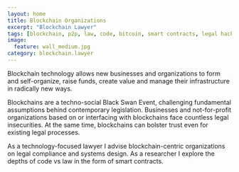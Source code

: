 ```yaml
---
layout: home
title: Blockchain Organizations
excerpt: "Blockchain Lawyer"
tags: [blockchain, p2p, law, code, bitcoin, smart contracts, legal hacking, legal automation]
image:
  feature: wall_medium.jpg
category: blockchain.lawyer
---
```


Blockchain technology allows new businesses and organizations to form and self-organize, raise funds, create value and manage their infrastructure in radically new ways. 

Blockchains are a techno-social Black Swan Event, challenging fundamental assumptions behind contemporary legislation. Businesses and not-for-profit organizations based on or interfacing with blockchains face countless legal insecurities. At the same time, blockchains can bolster trust even for existing legal processes.

As a technology-focused lawyer I advise blockchain-centric organizations on legal compliance and systems design. As a researcher I explore the depths of code vs law in the form of smart contracts.
